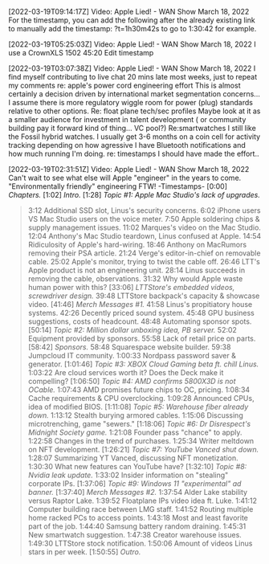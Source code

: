 [2022-03-19T09:14:17Z] Video: Apple Lied! - WAN Show March 18, 2022 
For the timestamp, you can add the following after the already existing link to manually add the timestamp: ?t=1h30m42s to go to 1:30:42 for example.

[2022-03-19T05:25:03Z] Video: Apple Lied! - WAN Show March 18, 2022 
I use a CrownXLS 1502  45:20
Edit timestamp

[2022-03-19T03:07:38Z] Video: Apple Lied! - WAN Show March 18, 2022 
I find myself contributing to live chat 20 mins late most weeks, just to repeat my comments 
re: apple's power cord engineering effort 
This is almost certainly a decision driven by international market segmentation concerns... I assume there is more regulatory wiggle room for power (plug) standards relative to other options.
Re: float plane tech/sec profiles 
Maybe look at it as a smaller audience for investment in  talent development ( or community building pay it forward kind of thing... VC pool?)
Re:smartwatches
I still like the Fossil hybrid watches. I usually get 3-6 months on a coin cell for activity tracking depending on how agressive I have Bluetooth notifications and how much running I'm doing.
re: timestamps
I should have made the effort..

[2022-03-19T02:31:51Z] Video: Apple Lied! - WAN Show March 18, 2022 
Can't wait to see what else will Apple "engineer" in the years to come. "Environmentally friendly" engineering FTW!
-Timestamps-
[0:00] *Chapters.*
[1:02] *Intro.*
[1:28] *Topic #1: Apple Mac Studio's lack of upgrades.*
   > 3:12 Additional SSD slot, Linus's security concerns.
   > 6:02 iPhone users VS Mac Studio users on the voice meter.
   > 7:50 Apple soldering chips & supply management issues.
   > 11:02 Marques's video on the Mac Studio.
   > 12:04 Anthony's Mac Studio teardown, Linus confused at Apple.
   > 14:54 Ridiculosity of Apple's hard-wiring.
   > 18:46 Anthony on MacRumors removing their PSA article.
   > 21:24 Verge's editor-in-chief on removable cable.
   > 25:02 Apple's monitor, trying to twist the cable off.
   > 26:46 LTT's Apple product is not an engineering unit.
   > 28:14 Linus succeeds in removing the cable, observations.
   > 31:32 Why would Apple waste human power with this?
[33:06] *LTTStore's embedded videos, screwdriver design.*
   > 39:48 LTTStore backpack's capacity & showcase video.
[41:46] *Merch Messages #1.*
   > 41:58 Linus's propitiatory house systems.
   > 42:26 Decently priced sound system.
   > 45:48 GPU business suggestions, costs of headcount.
   > 48:48 Automating sponsor spots.
[50:14] *Topic #2: Million dollar unboxing idea, PB server.*
   > 52:02 Equipment provided by sponsors.
   > 55:58 Lack of retail price on parts.
[58:42] *Sponsors.*
   > 58:48 Squarespace website builder.
   > 59:38 Jumpcloud IT community.
   > 1:00:33 Nordpass password saver & generator.
[1:01:46] *Topic #3: XBOX Cloud Gaming beta ft. chill Linus.*
   > 1:03:22 Are cloud services worth it? Does the Deck make it compelling?
[1:06:50] *Topic #4: AMD confirms 5800X3D is not OCable.*
   > 1:07:43 AMD promises future chips to OC, pricing.
   > 1:08:34 Cache requirements & CPU overclocking.
   > 1:09:28 Announced CPUs, idea of modified BIOS.
[1:11:08] *Topic #5: Warehouse fiber already down.*
   > 1:13:12 Stealth burying armored cables.
   > 1:15:06 Discussing microtrenching, game "sewers."
[1:18:06] *Topic #6: Dr Disrespect's Midnight Society game.*
   > 1:21:08 Founder pass "chance" to apply.
   > 1:22:58 Changes in the trend of purchases.
   > 1:25:34 Writer meltdown on NFT development.
[1:26:21] *Topic #7: YouTube Vanced shut down.*
   > 1:28:07 Summarizing YT Vanced, discussing NFT monetization.
   > 1:30:30 What new features can YouTube have?
[1:32:10] *Topic #8: Nvidia leak update.*
   > 1:33:02 Insider information on "stealing" corporate IPs.
[1:37:06] *Topic #9: Windows 11 "experimental" ad banner.*
[1:37:40] *Merch Messages #2.*
   > 1:37:54 Alder Lake stability versus Raptor Lake.
   > 1:39:52 Floatplane IPs video idea ft. Luke.
   > 1:41:12 Computer building race between LMG staff.
   > 1:41:52 Routing multiple home racked PCs to access points.
   > 1:43:18 Most and least favorite part of the job.
   > 1:44:40 Samsung battery random draining.
   > 1:45:31 New smartwatch suggestion.
   > 1:47:38 Creator warehouse issues.
   > 1:49:30 LTTStore stock notification.
   > 1:50:06 Amount of videos Linus stars in per week.
[1:50:55] *Outro.*

